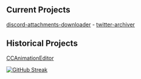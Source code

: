 Current Projects
-----------------------------
[discord-attachments-downloader](https://github.com/gregnk/discord-attachments-downloader) - [twitter-archiver](https://github.com/gregnk/twitter-archiver)

Historical Projects
-----------------------------

[CCAnimationEditor](https://github.com/gregnk/CCAnimationEditor)

[![GitHub Streak](https://streak-stats.demolab.com?user=gregnk&theme=dark&type=png)](https://git.io/streak-stats)
